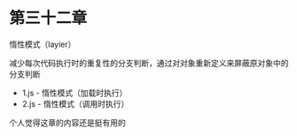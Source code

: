 # 第三十二章

惰性模式（layier）

减少每次代码执行时的重复性的分支判断，通过对对象重新定义来屏蔽原对象中的分支判断

* 1.js - 惰性模式（加载时执行）
* 2.js - 惰性模式（调用时执行）

个人觉得这章的内容还是挺有用的